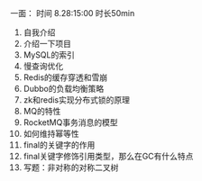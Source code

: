 一面：
时间 8.28:15:00 时长50min

1. 自我介绍
2. 介绍一下项目
3. MySQL的索引
4. 慢查询优化
5. Redis的缓存穿透和雪崩
6. Dubbo的负载均衡策略
7. zk和redis实现分布式锁的原理
8. MQ的特性
9. RocketMQ事务消息的模型
10. 如何维持幂等性
11. final的关键字的作用
12. final关键字修饰引用类型，那么在GC有什么特点
13. 写题：非对称的对称二叉树
